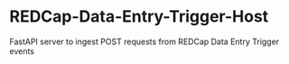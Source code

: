 # REDCap-Data-Entry-Trigger-Host
FastAPI server to ingest POST requests from REDCap Data Entry Trigger events
